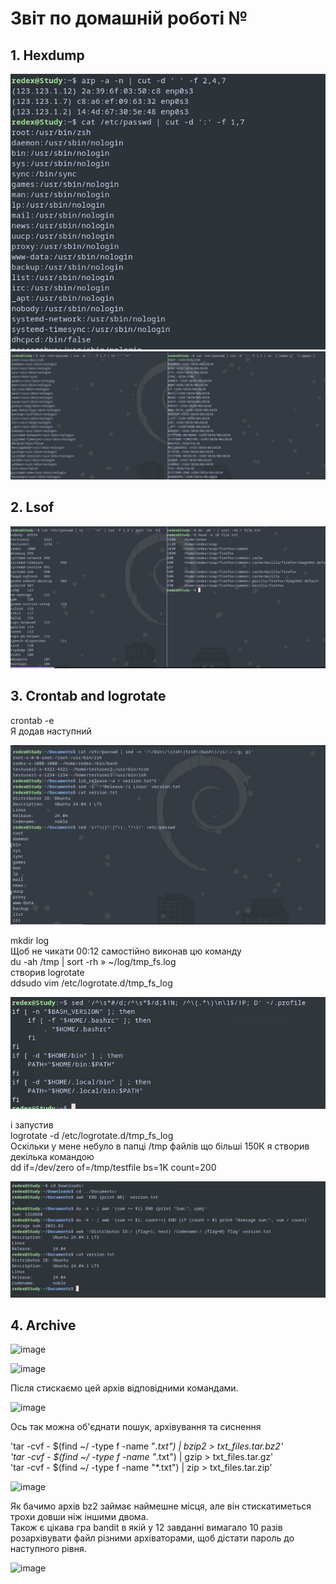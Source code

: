 
# Звіт по домашній роботі №

## 1. Hexdump

![image](https://github.com/MihaplAyMF/study/blob/main/BaseCamp/HomeWork6/Photo1.jpg)
![image](https://github.com/MihaplAyMF/study/blob/main/BaseCamp/HomeWork6/Photo2.jpg)

## 2. Lsof

![image](https://github.com/MihaplAyMF/study/blob/main/BaseCamp/HomeWork6/Photo3.jpg)

## 3. Crontab and logrotate

crontab -e  
Я додав наступний  

![image](https://github.com/MihaplAyMF/study/blob/main/BaseCamp/HomeWork6/Photo4.jpg)

mkdir log  
Щоб не чикати 00:12 самостійно виконав цю команду  
du -ah /tmp | sort -rh » ~/log/tmp_fs.log  
створив logrotate  
ddsudo vim /etc/logrotate.d/tmp_fs_log   

![image](https://github.com/MihaplAyMF/study/blob/main/BaseCamp/HomeWork6/Photo5.jpg)

і запустив  
logrotate -d /etc/logrotate.d/tmp_fs_log  
Оскільки у мене небуло в папці /tmp файлів що більші 150К я створив декілька командою   
dd if=/dev/zero of=/tmp/testfile bs=1K count=200  

![image](https://github.com/MihaplAyMF/study/blob/main/BaseCamp/HomeWork6/Photo6.jpg)

## 4. Archive

![image](https://github.com/MihaplAyMF/study/blob/main/BaseCamp/HomeWork6/Photo7.jpg)

![image](https://github.com/MihaplAyMF/study/blob/main/BaseCamp/HomeWork6/Photo8.jpg)

Після стискаємо цей архів відповідними командами.

![image](https://github.com/MihaplAyMF/study/blob/main/BaseCamp/HomeWork6/Photo9.jpg)

Ось так можна об'єднати пошук, архівування та сиснення   

'tar -cvf - $(find ~/ -type f -name "*.txt") | bzip2 > txt_files.tar.bz2'  
'tar -cvf - $(find ~/ -type f -name "*.txt") | gzip > txt_files.tar.gz'  
'tar -cvf - $(find ~/ -type f -name "*.txt") | zip > txt_files.tar.zip'  

![image](https://github.com/MihaplAyMF/study/blob/main/BaseCamp/HomeWork6/Photo9.jpg)

Як бачимо архів bz2 займає наймешне місця, але він стискатиметься трохи довши ніж іншими двома.   
Також є цікава гра bandit в якій у 12 завданні вимагало 10 разів розархівувати файл різними архіваторами, щоб дістати пароль до наступного рівня.   

![image](https://github.com/MihaplAyMF/study/blob/main/BaseCamp/HomeWork6/Photo10.jpg)

